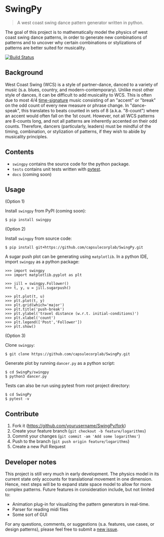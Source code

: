 # SwingPy

> A west coast swing dance pattern generator written in python.

The goal of this project is to mathematically model the physics of west coast swing dance patterns, in order to generate new combinations of patterns and to uncover why certain combinations or stylizations of patterns are better suited for musicality.

[![Build Status](https://travis-ci.com/capsulecorplab/SwingPy.svg?branch=dev)](https://travis-ci.com/capsulecorplab/SwingPy)

## Background

West Coast Swing (WCS) is a style of partner-dance, danced to a variety of music (s.a. blues, country, and modern-contemporary). Unlike most other style of dances, it can be difficult to add musicality to WCS. This is often due to most 4/4 [time-signature](https://en.wikipedia.org/wiki/Time_signature) music consisting of an "accent" or "break" on the odd count of every new measure or phrase change. In "dance-speak", this translates to beats counted in sets of 8 (a.k.a. "8-count") where an accent would often fall on the 1st count. However, not all WCS patterns are 8-counts long, and not all patterns are inherently accented on their odd counts. Therefore, dancers (particularly, leaders) must be mindful of the timing, combination, or stylization of patterns, if they wish to abide by musicality principles.

## Contents
* `swingpy` contains the source code for the python package.
* `tests` contains unit tests written with [pytest](https://docs.pytest.org/en/latest/).
* `docs` (coming soon)

## Usage
(Option 1)

Install `swingpy` from PyPI (coming soon):
```
$ pip install swingpy
```

(Option 2)

Install `swingpy` from source code:
```
$ pip install git+https://github.com/capsulecorplab/SwingPy.git
```

A sugar push plot can be generating using `matplotlib`. In a python IDE, import `swingpy` as a python package:
```
>>> import swingpy
>>> import matplotlib.pyplot as plt

>>> jill = swingpy.Follower()
>>> t, y, u = jill.sugarpush()

>>> plt.plot(t, u)
>>> plt.plot(t, y)
>>> plt.grid(which='major')
>>> plt.title('push-break')
>>> plt.ylabel('travel distance (w.r.t. initial-conditions)')
>>> plt.xlabel('count')
>>> plt.legend(['Post','Follower'])
>>> plt.show()
```

(Option 3)

Clone `swingpy`:
```
$ git clone https://github.com/capsulecorplab/SwingPy.git
```

Generate plot by running `dancer.py` as a python script:
```
$ cd SwingPy/swingpy
$ python3 dancer.py
```

Tests can also be run using pytest from root project directory:
```
$ cd SwingPy
$ pytest -v
```

## Contribute

1. Fork it (<https://github.com/yourusername/SwingPy/fork>)
2. Create your feature branch (`git checkout -b feature/logarithms`)
3. Commit your changes (`git commit -am 'Add some logarithms'`)
4. Push to the branch (`git push origin feature/logarithms`)
5. Create a new Pull Request

## Developer notes
This project is still very much in early development. The physics model in its current state only accounts for translational movement in one dimension. Hence, next steps will be to expand state space model to allow for more complex patterns.
Future features in consideration include, but not limited to:
- Animation plug-in for visualizing the pattern generators in real-time.
- Parser for reading midi files
- Some sort of GUI

For any questions, comments, or suggestions (s.a. features, use cases, or design patterns), please feel free to submit a [new issue](https://github.com/capsulecorplab/SwingPy/issues/new).
